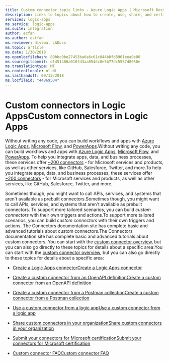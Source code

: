 ```yaml
---
title: Custom connector topic links - Azure Logic Apps | Microsoft Docs
description: Links to topics about how to create, use, share, and certify custom connectors
services: logic-apps
ms.service: logic-apps
ms.suite: integration
author: ecfan
ms.author: estfan
ms.reviewer: divswa, LADocs
ms.topic: article
ms.date: 1/30/2018
ms.openlocfilehash: 89bbc0be27453ba6a6c61c844b8fd8901eea0e80
ms.sourcegitcommit: d1451406a010fd3aa854dc8e5b77dc5537d8050e
ms.translationtype: MT
ms.contentlocale: nl-NL
ms.lasthandoff: 09/13/2018
ms.locfileid: "44869504"
---
```

# <a name="custom-connectors-in-logic-apps"></a><span data-ttu-id="e1ae8-103">Custom connectors in Logic Apps</span><span class="sxs-lookup"><span data-stu-id="e1ae8-103">Custom connectors in Logic Apps</span></span>

<span data-ttu-id="e1ae8-104">Without writing any code, you can build workflows and apps with [Azure Logic Apps](https://azure.microsoft.com/services/logic-apps), [Microsoft Flow](https://flow.microsoft.com), and [PowerApps](https://powerapps.microsoft.com).</span><span class="sxs-lookup"><span data-stu-id="e1ae8-104">Without writing any code, you can build workflows and apps with [Azure Logic Apps](https://azure.microsoft.com/services/logic-apps), [Microsoft Flow](https://flow.microsoft.com), and [PowerApps](https://powerapps.microsoft.com).</span></span> <span data-ttu-id="e1ae8-105">To help you integrate apps, data, and business processes, these services offer [~200 connectors](https://docs.microsoft.com/connectors/) - for Microsoft services and products, as well as other services, like GitHub, Salesforce, Twitter, and more.</span><span class="sxs-lookup"><span data-stu-id="e1ae8-105">To help you integrate apps, data, and business processes, these services offer [~200 connectors](https://docs.microsoft.com/connectors/) - for Microsoft services and products, as well as other services, like GitHub, Salesforce, Twitter, and more.</span></span>

<span data-ttu-id="e1ae8-106">Sometimes though, you might want to call APIs, services, and systems that aren't available as prebuilt connectors.</span><span class="sxs-lookup"><span data-stu-id="e1ae8-106">Sometimes though, you might want to call APIs, services, and systems that aren't available as prebuilt connectors.</span></span> <span data-ttu-id="e1ae8-107">To support more tailored scenarios, you can build *custom connectors* with their own triggers and actions.</span><span class="sxs-lookup"><span data-stu-id="e1ae8-107">To support more tailored scenarios, you can build *custom connectors* with their own triggers and actions.</span></span> <span data-ttu-id="e1ae8-108">The Connectors documentation site has complete basic and advanced tutorials about custom connectors.</span><span class="sxs-lookup"><span data-stu-id="e1ae8-108">The Connectors documentation site has complete basic and advanced tutorials about custom connectors.</span></span> <span data-ttu-id="e1ae8-109">You can start with the [custom connector overview](https://docs.microsoft.com/connectors/custom-connectors/), but you can also go directly to these topics for details about a specific area:</span><span class="sxs-lookup"><span data-stu-id="e1ae8-109">You can start with the [custom connector overview](https://docs.microsoft.com/connectors/custom-connectors/), but you can also go directly to these topics for details about a specific area:</span></span>

* [<span data-ttu-id="e1ae8-110">Create a Logic Apps connector</span><span class="sxs-lookup"><span data-stu-id="e1ae8-110">Create a Logic Apps connector</span></span>](https://docs.microsoft.com/connectors/custom-connectors/create-logic-apps-connector)

* [<span data-ttu-id="e1ae8-111">Create a custom connector from an OpenAPI definition</span><span class="sxs-lookup"><span data-stu-id="e1ae8-111">Create a custom connector from an OpenAPI definition</span></span>](https://docs.microsoft.com/connectors/custom-connectors/define-openapi-definition)

* [<span data-ttu-id="e1ae8-112">Create a custom connector from a Postman collection</span><span class="sxs-lookup"><span data-stu-id="e1ae8-112">Create a custom connector from a Postman collection</span></span>](https://docs.microsoft.com/connectors/custom-connectors/define-postman-collection)

* [<span data-ttu-id="e1ae8-113">Use a custom connector from a logic app</span><span class="sxs-lookup"><span data-stu-id="e1ae8-113">Use a custom connector from a logic app</span></span>](https://docs.microsoft.com/connectors/custom-connectors/use-custom-connector-logic-apps)

* [<span data-ttu-id="e1ae8-114">Share custom connectors in your organization</span><span class="sxs-lookup"><span data-stu-id="e1ae8-114">Share custom connectors in your organization</span></span>](https://docs.microsoft.com/connectors/custom-connectors/share)

* [<span data-ttu-id="e1ae8-115">Submit your connectors for Microsoft certification</span><span class="sxs-lookup"><span data-stu-id="e1ae8-115">Submit your connectors for Microsoft certification</span></span>](https://docs.microsoft.com/connectors/custom-connectors/submit-certification)

* [<span data-ttu-id="e1ae8-116">Custom connector FAQ</span><span class="sxs-lookup"><span data-stu-id="e1ae8-116">Custom connector FAQ</span></span>](https://docs.microsoft.com/connectors/custom-connectors/faq)